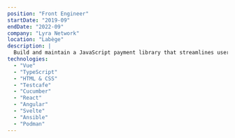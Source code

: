 ```yaml
---
position: "Front Engineer"
startDate: "2019-09"
endDate: "2022-09"
company: "Lyra Network"
location: "Labège"
description: |
  Build and maintain a JavaScript payment library that streamlines user experience and reduces payment friction across merchant platforms. Engineer secure, direct in-card form integrations for client websites, ensuring seamless payment flows. Implement and maintain robust security protocols to guarantee compliance and protect all payment transactions.
technologies:
  - "Vue"
  - "TypeScript"
  - "HTML & CSS"
  - "Testcafe"
  - "Cucumber"
  - "React"
  - "Angular"
  - "Svelte"
  - "Ansible"
  - "Podman"
---
```

